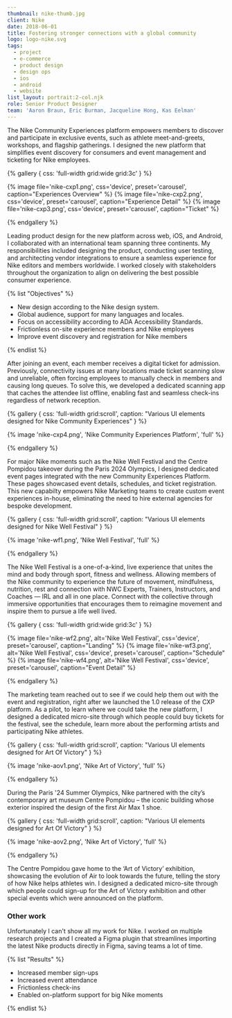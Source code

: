 ```yaml
---
thumbnail: nike-thumb.jpg
client: Nike
date: 2018-06-01
title: Fostering stronger connections with a global community
logo: logo-nike.svg
tags:
  - project
  - e-commerce
  - product design
  - design ops
  - ios
  - android
  - website
list_layout: portrait:2-col.njk
role: Senior Product Designer
team: 'Aaron Braun, Eric Burman, Jacqueline Hong, Kas Eelman'
---
```


The Nike Community Experiences platform empowers members to discover and participate in exclusive events, such as athlete meet-and-greets, workshops, and flagship gatherings. I designed the new platform that simplifies event discovery for consumers and event management and ticketing for Nike employees.

{% gallery {
  css: 'full-width grid:wide grid:3c'
} %}

{% image file='nike-cxp1.png', css='device', preset='carousel', caption="Experiences Overview" %}
{% image file='nike-cxp2.png', css='device', preset='carousel', caption="Experience Detail" %}
{% image file='nike-cxp3.png', css='device', preset='carousel', caption="Ticket" %}

{% endgallery %}

Leading product design for the new platform across web, iOS, and Android, I collaborated with an international team spanning three continents. My responsibilities included designing the product, conducting user testing, and architecting vendor integrations to ensure a seamless experience for Nike editors and members worldwide. I worked closely with stakeholders throughout the organization to align on delivering the best possible consumer experience.

{% list "Objectives" %}

- New design according to the Nike design system.
- Global audience, support for many languages and locales.
- Focus on accessibility according to ADA Accessibility Standards.
- Frictionless on-site experience members and Nike employees
- Improve event discovery and registration for Nike members

{% endlist %}

After joining an event, each member receives a digital ticket for admission. Previously, connectivity issues at many locations made ticket scanning slow and unreliable, often forcing employees to manually check in members and causing long queues. To solve this, we developed a dedicated scanning app that caches the attendee list offline, enabling fast and seamless check-ins regardless of network reception.

{% gallery {
 css: 'full-width grid:scroll',
 caption: "Various UI elements designed for Nike Community Experiences"
} %}

{% image 'nike-cxp4.png', 'Nike Community Experiences Platform', 'full' %}

{% endgallery %}

For major Nike moments such as the Nike Well Festival and the Centre Pompidou takeover during the Paris 2024 Olympics, I designed dedicated event pages integrated with the new Community Experiences Platform. These pages showcased event details, schedules, and ticket registration. This new capabilty empowers Nike Marketing teams to create custom event experiences in-house, eliminating the need to hire external agencies for bespoke development.

{% gallery {
  css: 'full-width grid:scroll',
  caption: "Various UI elements designed for Nike Well Festival"
} %}

{% image 'nike-wf1.png', 'Nike Well Festival', 'full' %}

{% endgallery %}

The Nike Well Festival is a one-of-a-kind, live experience that unites the mind and body through sport, fitness and wellness. Allowing members of the Nike community to experience the future of movement, mindfulness, nutrition, rest and connection with NWC Experts, Trainers, Instructors, and Coaches — IRL and all in one place. Connect with the collective through immersive opportunities that encourages them to reimagine movement and inspire them to pursue a life well lived.

{% gallery {
 css: 'full-width grid:wide grid:3c'
} %}

{% image file='nike-wf2.png', alt='Nike Well Festival', css='device', preset='carousel', caption="Landing" %}
{% image file='nike-wf3.png', alt='Nike Well Festival', css='device', preset='carousel', caption="Schedule" %}
{% image file='nike-wf4.png', alt='Nike Well Festival', css='device', preset='carousel', caption="Event Detail" %}

{% endgallery %}

The marketing team reached out to see if we could help them out with the event and registration, right after we launched the 1.0 release of the CXP platform. As a pilot, to learn where we could take the new platform, I designed a dedicated micro-site through which people could buy tickets for the festival, see the schedule, learn more about the performing artists and participating Nike athletes.

{% gallery {
  css: 'full-width grid:scroll',
  caption: "Various UI elements designed for Art Of Victory"
} %}

{% image 'nike-aov1.png', 'Nike Art of Victory', 'full' %}

{% endgallery %}

During the Paris '24 Summer Olympics, Nike partnered with the city’s contemporary art museum Centre Pompidou – the iconic building whose exterior inspired the design of the first Air Max 1 shoe.

{% gallery {
  css: 'full-width grid:scroll',
  caption: "Various UI elements designed for Art Of Victory"
} %}

{% image 'nike-aov2.png', 'Nike Art of Victory', 'full' %}

{% endgallery %}

The Centre Pompidou gave home to the ‘Art of Victory’ exhibition, showcasing the evolution of Air to look towards the future, telling the story of how Nike helps athletes win. I designed a dedicated micro-site through which people could sign-up for the Art of Victory exhibition and other special events which were announced on the platform.

### Other work

Unfortunately I can't show all my work for Nike. I worked on multiple research projects and I created a Figma plugin that streamlines importing the latest Nike products directly in Figma, saving teams a lot of time.

{% list "Results" %}

- Increased member sign-ups
- Increased event attendance
- Frictionless check-ins
- Enabled on-platform support for big Nike moments

{% endlist %}
